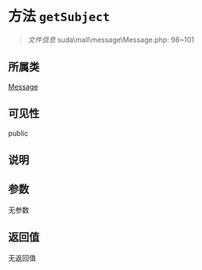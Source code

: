 # 方法 `getSubject`

> *文件信息* suda\mail\message\Message.php: 98~101

## 所属类 

[Message](../Message.md)

## 可见性

public

## 说明



## 参数


无参数


## 返回值

无返回值
